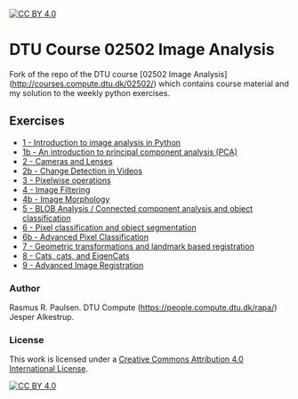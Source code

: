 [![CC BY 4.0][cc-by-shield]][cc-by]

# DTU Course 02502 Image Analysis

Fork of the repo of the DTU course [02502 Image Analysis] (http://courses.compute.dtu.dk/02502/) which contains course material and my solution to the weekly python exercises.

## Exercises

- [1 - Introduction to image analysis in Python](exercises/ex1-IntroductionToImageAnalysis)
- [1b - An introduction to principal component analysis (PCA)](exercises/ex1b-PCA)
- [2 - Cameras and Lenses](exercises/ex2-CamerasAndLenses)
- [2b - Change Detection in Videos](exercises/ex2b-ChangeDetectionInVideos)
- [3 - Pixelwise operations](exercises/ex3-PixelwiseOperations)
- [4 - Image Filtering](exercises/ex4-ImageFiltering)
- [4b - Image Morphology](exercises/ex4b-ImageMorphology)
- [5 - BLOB Analysis / Connected component analysis and object classification](exercises/ex5-BLOBAnalysis/)
- [6 - Pixel classification and object segmentation](exercises/ex6-PixelClassificationAndObjectSegmentation)
- [6b - Advanced Pixel Classification](exercises/ex6b-AdvancedPixelClassification)
- [7 - Geometric transformations and landmark based registration](exercises/Ex7-GeometricTransformationsAndRegistration)
- [8 - Cats, cats, and EigenCats](exercises/ex8-CatsCatsCats)
- [9 - Advanced Image Registration](exercises/ex9-AdvancedRegistration)

### Author

Rasmus R. Paulsen. DTU Compute (https://people.compute.dtu.dk/rapa/)
Jesper Alkestrup.

### License

This work is licensed under a
[Creative Commons Attribution 4.0 International License][cc-by].

[![CC BY 4.0][cc-by-image]][cc-by]

[cc-by]: http://creativecommons.org/licenses/by/4.0/
[cc-by-image]: https://i.creativecommons.org/l/by/4.0/88x31.png
[cc-by-shield]: https://img.shields.io/badge/License-CC%20BY%204.0-lightgrey.svg
